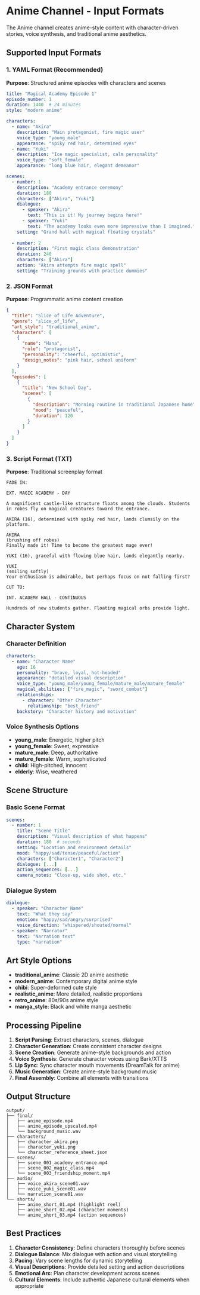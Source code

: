 # Anime Channel - Input Formats

The Anime channel creates anime-style content with character-driven stories, voice synthesis, and traditional anime aesthetics.

## Supported Input Formats

### 1. YAML Format (Recommended)
**Purpose**: Structured anime episodes with characters and scenes

```yaml
title: "Magical Academy Episode 1"
episode_number: 1
duration: 1440  # 24 minutes
style: "modern anime"

characters:
  - name: "Akira"
    description: "Main protagonist, fire magic user"
    voice_type: "young_male"
    appearance: "spiky red hair, determined eyes"
  - name: "Yuki"
    description: "Ice magic specialist, calm personality"
    voice_type: "soft_female"
    appearance: "long blue hair, elegant demeanor"

scenes:
  - number: 1
    description: "Academy entrance ceremony"
    duration: 180
    characters: ["Akira", "Yuki"]
    dialogue:
      - speaker: "Akira"
        text: "This is it! My journey begins here!"
      - speaker: "Yuki"
        text: "The academy looks even more impressive than I imagined."
    setting: "Grand hall with magical floating crystals"
    
  - number: 2
    description: "First magic class demonstration"
    duration: 240
    characters: ["Akira"]
    action: "Akira attempts fire magic spell"
    setting: "Training grounds with practice dummies"
```

### 2. JSON Format
**Purpose**: Programmatic anime content creation

```json
{
  "title": "Slice of Life Adventure",
  "genre": "slice_of_life",
  "art_style": "traditional_anime",
  "characters": [
    {
      "name": "Hana",
      "role": "protagonist",
      "personality": "cheerful, optimistic",
      "design_notes": "pink hair, school uniform"
    }
  ],
  "episodes": [
    {
      "title": "New School Day",
      "scenes": [
        {
          "description": "Morning routine in traditional Japanese home",
          "mood": "peaceful",
          "duration": 120
        }
      ]
    }
  ]
}
```

### 3. Script Format (TXT)
**Purpose**: Traditional screenplay format

```
FADE IN:

EXT. MAGIC ACADEMY - DAY

A magnificent castle-like structure floats among the clouds. Students in robes fly on magical creatures toward the entrance.

AKIRA (16), determined with spiky red hair, lands clumsily on the platform.

AKIRA
(brushing off robes)
Finally made it! Time to become the greatest mage ever!

YUKI (16), graceful with flowing blue hair, lands elegantly nearby.

YUKI
(smiling softly)
Your enthusiasm is admirable, but perhaps focus on not falling first?

CUT TO:

INT. ACADEMY HALL - CONTINUOUS

Hundreds of new students gather. Floating magical orbs provide light.
```

## Character System

### Character Definition
```yaml
characters:
  - name: "Character Name"
    age: 16
    personality: "brave, loyal, hot-headed"
    appearance: "detailed visual description"
    voice_type: "young_male/young_female/mature_male/mature_female"
    magical_abilities: ["fire_magic", "sword_combat"]
    relationships:
      - character: "Other Character"
        relationship: "best_friend"
    backstory: "Character history and motivation"
```

### Voice Synthesis Options
- **young_male**: Energetic, higher pitch
- **young_female**: Sweet, expressive
- **mature_male**: Deep, authoritative
- **mature_female**: Warm, sophisticated
- **child**: High-pitched, innocent
- **elderly**: Wise, weathered

## Scene Structure

### Basic Scene Format
```yaml
scenes:
  - number: 1
    title: "Scene Title"
    description: "Visual description of what happens"
    duration: 180  # seconds
    setting: "Location and environment details"
    mood: "happy/sad/tense/peaceful/action"
    characters: ["Character1", "Character2"]
    dialogue: [...]
    action_sequences: [...]
    camera_notes: "Close-up, wide shot, etc."
```

### Dialogue System
```yaml
dialogue:
  - speaker: "Character Name"
    text: "What they say"
    emotion: "happy/sad/angry/surprised"
    voice_direction: "whispered/shouted/normal"
  - speaker: "Narrator"
    text: "Narration text"
    type: "narration"
```

## Art Style Options

- **traditional_anime**: Classic 2D anime aesthetic
- **modern_anime**: Contemporary digital anime style
- **chibi**: Super-deformed cute style
- **realistic_anime**: More detailed, realistic proportions
- **retro_anime**: 80s/90s anime style
- **manga_style**: Black and white manga aesthetic

## Processing Pipeline

1. **Script Parsing**: Extract characters, scenes, dialogue
2. **Character Generation**: Create consistent character designs
3. **Scene Creation**: Generate anime-style backgrounds and action
4. **Voice Synthesis**: Generate character voices using Bark/XTTS
5. **Lip Sync**: Sync character mouth movements (DreamTalk for anime)
6. **Music Generation**: Create anime-style background music
7. **Final Assembly**: Combine all elements with transitions

## Output Structure

```
output/
├── final/
│   ├── anime_episode.mp4
│   ├── anime_episode_upscaled.mp4
│   └── background_music.wav
├── characters/
│   ├── character_akira.png
│   ├── character_yuki.png
│   └── character_reference_sheet.json
├── scenes/
│   ├── scene_001_academy_entrance.mp4
│   ├── scene_002_magic_class.mp4
│   └── scene_003_friendship_moment.mp4
├── audio/
│   ├── voice_akira_scene01.wav
│   ├── voice_yuki_scene01.wav
│   └── narration_scene01.wav
└── shorts/
    ├── anime_short_01.mp4 (highlight reel)
    ├── anime_short_02.mp4 (character moments)
    └── anime_short_03.mp4 (action sequences)
```

## Best Practices

1. **Character Consistency**: Define characters thoroughly before scenes
2. **Dialogue Balance**: Mix dialogue with action and visual storytelling
3. **Pacing**: Vary scene lengths for dynamic storytelling
4. **Visual Descriptions**: Provide detailed setting and action descriptions
5. **Emotional Arc**: Plan character development across scenes
6. **Cultural Elements**: Include authentic Japanese cultural elements when appropriate
